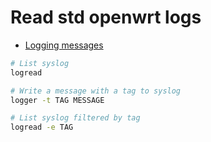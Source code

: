 # Read std openwrt logs

- [Logging messages](https://openwrt.org/docs/guide-user/base-system/log.essentials)

```sh
# List syslog
logread

# Write a message with a tag to syslog
logger -t TAG MESSAGE

# List syslog filtered by tag
logread -e TAG
```
